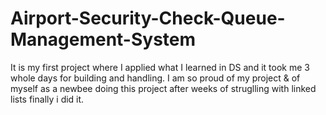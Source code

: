 # Airport-Security-Check-Queue-Management-System
It is my first project where I applied what I learned in DS and it took me 3 whole days for building and handling. I am so proud of my project &amp; of myself as a newbee doing this project after weeks of struglling with linked lists finally i did it.
